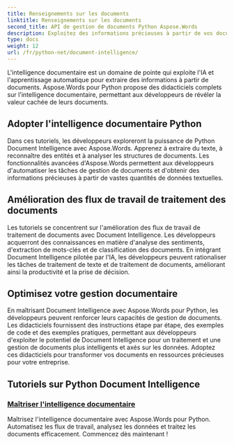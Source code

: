 ```yaml
---
title: Renseignements sur les documents
linktitle: Renseignements sur les documents
second_title: API de gestion de documents Python Aspose.Words
description: Exploitez des informations précieuses à partir de vos documents avec Document Intelligence d'Aspose.Words pour Python. Automatisez l'analyse, l'extraction de texte et la classification.
type: docs
weight: 12
url: /fr/python-net/document-intelligence/
---
```


L'intelligence documentaire est un domaine de pointe qui exploite l'IA et l'apprentissage automatique pour extraire des informations à partir de documents. Aspose.Words pour Python propose des didacticiels complets sur l'intelligence documentaire, permettant aux développeurs de révéler la valeur cachée de leurs documents.

## Adopter l'intelligence documentaire Python

Dans ces tutoriels, les développeurs exploreront la puissance de Python Document Intelligence avec Aspose.Words. Apprenez à extraire du texte, à reconnaître des entités et à analyser les structures de documents. Les fonctionnalités avancées d'Aspose.Words permettent aux développeurs d'automatiser les tâches de gestion de documents et d'obtenir des informations précieuses à partir de vastes quantités de données textuelles.

## Amélioration des flux de travail de traitement des documents

Les tutoriels se concentrent sur l'amélioration des flux de travail de traitement de documents avec Document Intelligence. Les développeurs acquerront des connaissances en matière d'analyse des sentiments, d'extraction de mots-clés et de classification des documents. En intégrant Document Intelligence pilotée par l'IA, les développeurs peuvent rationaliser les tâches de traitement de texte et de traitement de documents, améliorant ainsi la productivité et la prise de décision.

## Optimisez votre gestion documentaire

En maîtrisant Document Intelligence avec Aspose.Words pour Python, les développeurs peuvent renforcer leurs capacités de gestion de documents. Les didacticiels fournissent des instructions étape par étape, des exemples de code et des exemples pratiques, permettant aux développeurs d'exploiter le potentiel de Document Intelligence pour un traitement et une gestion de documents plus intelligents et axés sur les données. Adoptez ces didacticiels pour transformer vos documents en ressources précieuses pour votre entreprise.

## Tutoriels sur Python Document Intelligence
### [Maîtriser l'intelligence documentaire](./master-document-intelligence/)
Maîtrisez l'intelligence documentaire avec Aspose.Words pour Python. Automatisez les flux de travail, analysez les données et traitez les documents efficacement. Commencez dès maintenant !